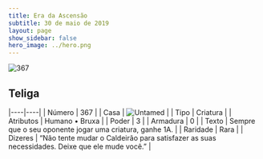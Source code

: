```yaml
---
title: Era da Ascensão
subtitle: 30 de maio de 2019
layout: page
show_sidebar: false
hero_image: ../hero.png
---
```


![367](https://cdn.keyforgegame.com/media/card_front/pt/435_367_X5325693C6R9_pt.png)

## Teliga

|----|----|
| Número | 367 |
| Casa | ![Untamed](https://archonarcana.com/images/thumb/b/bd/Untamed.png/22px-Untamed.png "Indomados") |
| Tipo | Criatura |
| Atributos | Humano • Bruxa |
| Poder | 3 |
| Armadura | 0 |
| Texto | Sempre que o seu oponente jogar uma criatura, ganhe 1A. |
| Raridade | Rara |
| Dizeres | “Não tente mudar o Caldeirão para satisfazer as suas necessidades. Deixe que ele mude você.” |
